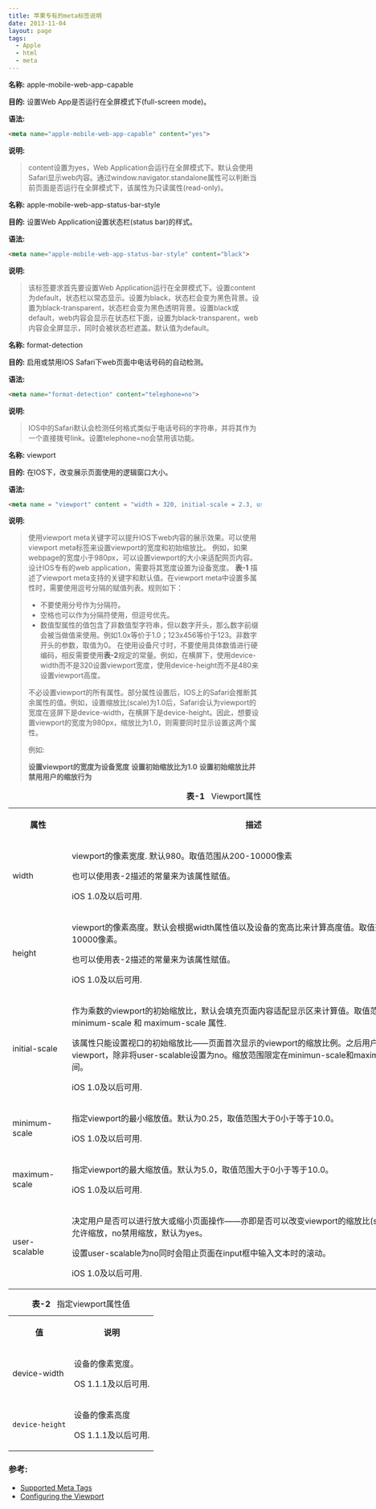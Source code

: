 ```yaml
---
title: 苹果专有的meta标签说明
date: 2013-11-04
layout: page
tags:
  - Apple
  - html
  - meta
---
```


**名称:** apple-mobile-web-app-capable

**目的:** 设置Web App是否运行在全屏模式下(full-screen mode)。

**语法:**

```html
<meta name="apple-mobile-web-app-capable" content="yes">
```
**说明:**

>content设置为yes，Web Application会运行在全屏模式下。默认会使用Safari显示web内容。通过window.navigator.standalone属性可以判断当前页面是否运行在全屏模式下，该属性为只读属性(read-only)。

**名称:** apple-mobile-web-app-status-bar-style

**目的:** 设置Web Application设置状态栏(status bar)的样式。

**语法:**

```html
<meta name="apple-mobile-web-app-status-bar-style" content="black">
```
**说明:**

>该标签要求首先要设置Web Application运行在全屏模式下。设置content为default，状态栏以常态显示。设置为black，状态栏会变为黑色背景。设置为black-transparent，状态栏会变为黑色透明背景。设置black或default，web内容会显示在状态栏下面，设置为black-transparent，web内容会全屏显示，同时会被状态栏遮盖。默认值为default。

**名称:** format-detection

**目的:** 启用或禁用IOS Safari下web页面中电话号码的自动检测。

**语法:**

```html
<meta name="format-detection" content="telephone=no">
```
**说明:**

>IOS中的Safari默认会检测任何格式类似于电话号码的字符串，并将其作为一个直接拨号link。设置telephone=no会禁用该功能。

**名称:** viewport

**目的:** 在IOS下，改变展示页面使用的逻辑窗口大小。

**语法:**

```html
<meta name = "viewport" content = "width = 320, initial-scale = 2.3, user-scalable = no">
```
**说明:**

>使用viewport meta关键字可以提升IOS下web内容的展示效果。可以使用viewport meta标签来设置viewport的宽度和初始缩放比。
>例如，如果webpage的宽度小于980px，可以设置viewport的大小来适配网页内容。设计IOS专有的web application，需要将其宽度设置为设备宽度。
>**表-1** 描述了viewport meta支持的关键字和默认值。在viewport meta中设置多属性时，需要使用逗号分隔的赋值列表。规则如下：
>* 不要使用分号作为分隔符。
>* 空格也可以作为分隔符使用，但逗号优先。
>* 数值型属性的值包含了非数值型字符串，但以数字开头，那么数字前缀会被当做值来使用。例如1.0x等价于1.0；123x456等价于123。非数字开头的参数，取值为0。
>在使用设备尺寸时，不要使用具体数值进行硬编码，相反需要使用**表-2**规定的常量。例如，在横屏下，使用device-width而不是320设置viewport宽度，使用device-height而不是480来设置viewport高度。
>
>不必设置viewport的所有属性。部分属性设置后，IOS上的Safari会推断其余属性的值。例如，设置缩放比(scale)为1.0后，Safari会认为viewport的宽度在竖屏下是device-width，在横屏下是device-height。因此，想要设置viewport的宽度为980px，缩放比为1.0，则需要同时显示设置这两个属性。
>
>例如:
>
>**设置viewport的宽度为设备宽度**
><meta name = "viewport" content = "width = device-width">
>**设置初始缩放比为1.0**
><meta name = "viewport" content = "initial-scale = 1.0">
>**设置初始缩放比并禁用用户的缩放行为**
><meta name = "viewport" content = "initial-scale = 2.3, user-scalable = no">

<table  border="0" cellspacing="0" cellpadding="5" style="width:858px;" width="858">
	<caption > <strong class="caption_number">表-1</strong>
		&nbsp;&nbsp;Viewport属性
	</caption>
	<tbody>
		<tr>
			<th>
				<p>属性</p>
			</th>
			<th>
				<p>描述</p>
			</th>
		</tr>
		<tr>
			<td >
				<p>
					width
				</p>
			</td>
			<td>
				<p>
					viewport的像素宽度. 默认980。取值范围从200-10000像素
				</p>
				<p>
					也可以使用表-2描述的常量来为该属性赋值。
				</p>
				<p>iOS 1.0及以后可用.</p>
			</td>
		</tr>
		<tr>
			<td >
				<p>
					height
				</p>
			</td>
			<td>
				<p>
					viewport的像素高度。默认会根据width属性值以及设备的宽高比来计算高度值。取值范围223到10000像素。
				</p>
				<p>
					也可以使用表-2描述的常量来为该属性赋值。
				</p>
				<p>iOS 1.0及以后可用.</p>
			</td>
		</tr>
		<tr>
			<td >
				<p>
					initial-scale
				</p>
			</td>
			<td>
				<p>
					作为乘数的viewport的初始缩放比，默认会填充页面内容适配显示区来计算值。取值范围取决于
					minimum-scale
					和
					maximum-scale
					属性.
				</p>
				<p>
					该属性只能设置视口的初始缩放比——页面首次显示的viewport的缩放比例。之后用户可以放大或缩小viewport，除非将user-scalable设置为no。缩放范围限定在minimun-scale和maximum-scale之间。
				</p>
				<p>iOS 1.0及以后可用.</p>
			</td>
		</tr>
		<tr>
			<td >
				<p>
					minimum-scale
				</p>
			</td>
			<td>
				<p>
					指定viewport的最小缩放值。默认为0.25，取值范围大于0小于等于10.0。
				</p>
				<p>iOS 1.0及以后可用.</p>
			</td>
		</tr>
		<tr>
			<td >
				<p>
					maximum-scale
				</p>
			</td>
			<td>
				<p>
					指定viewport的最大缩放值。默认为5.0，取值范围大于0小于等于10.0。
				</p>
				<p>iOS 1.0及以后可用.</p>
			</td>
		</tr>
		<tr>
			<td >
				<p>
					user-scalable
				</p>
			</td>
			<td>
				<p>
					决定用户是否可以进行放大或缩小页面操作——亦即是否可以改变viewport的缩放比(scale)。设置yes允许缩放，no禁用缩放，默认为yes。
				</p>
				<p>
					设置user-scalable为no同时会阻止页面在input框中输入文本时的滚动。
				</p>
				<p>iOS 1.0及以后可用.</p>
			</td>
		</tr>
	</tbody>
</table>

<table  border="0" cellspacing="0" cellpadding="5">
	<caption > <strong class="caption_number">表-2</strong>
		&nbsp;&nbsp;指定viewport属性值
	</caption>
	<tbody>
		<tr>
			<th scope="col">
				<p>值</p>
			</th>
			<th scope="col">
				<p>说明</p>
			</th>
		</tr>
		<tr>
			<td >
				<p>
					device-width
				</p>
			</td>
			<td>
				<p>设备的像素宽度。</p>
				<p>OS 1.1.1及以后可用.</p>
			</td>
		</tr>
		<tr>
			<td >
				<p>
					<code>device-height</code>
				</p>
			</td>
			<td>
				<p>设备的像素高度</p>
				<p>OS 1.1.1及以后可用.</p>
			</td>
		</tr>
	</tbody>
</table>

### 参考:

+ [Supported Meta Tags](https://developer.apple.com/library/safari/documentation/AppleApplications/Reference/SafariHTMLRef/Articles/MetaTags.html#//apple_ref/doc/uid/TP40008193-SW3)
+ [Configuring the Viewport](https://developer.apple.com/library/safari/documentation/AppleApplications/Reference/SafariWebContent/UsingtheViewport/UsingtheViewport.html#//apple_ref/doc/uid/TP40006509-SW19)
